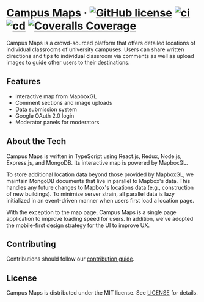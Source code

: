 # [**Campus Maps**](https://campusmaps.herokuapp.com/) &middot; [![GitHub license](https://img.shields.io/badge/license-MIT-blue.svg)](https://github.com/chriscerie/campus-maps/blob/main/LICENSE) [![ci](https://github.com/chriscerie/campus-maps/workflows/ci/badge.svg)](https://github.com/chriscerie/campus-maps/actions/workflows/ci.yml) [![cd](https://github.com/chriscerie/campus-maps/workflows/cd/badge.svg)](https://github.com/chriscerie/campus-maps/actions/workflows/cd.yml) [![Coveralls Coverage](https://coveralls.io/repos/github/chriscerie/campus-maps/badge.svg)](https://coveralls.io/github/chriscerie/campus-maps?branch=main)

Campus Maps is a crowd-sourced platform that offers detailed locations of individual classrooms of university campuses. Users can share written directions and tips to individual classroom via comments as well as upload images to guide other users to their destinations.

## Features
* Interactive map from MapboxGL
* Comment sections and image uploads
* Data submission system
* Google OAuth 2.0 login
* Moderator panels for moderators

## About the Tech

Campus Maps is written in TypeScript using React.js, Redux, Node.js, Express.js, and MongoDB. Its interactive map is powered by MapboxGL.

To store additional location data beyond those provided by MapboxGL, we maintain MongoDB documents that live in parallel to Mapbox's data. This handles any future changes to Mapbox's locations data (e.g., construction of new buildings). To minimize server strain, all parallel data is lazy initialized in an event-driven manner when users first load a location page.

With the exception to the map page, Campus Maps is a single page application to improve loading speed for users. In addition, we've adopted the mobile-first design strategy for the UI to improve UX.

## Contributing

Contributions should follow our [contribution guide](./CONTRIBUTING.md).

## License

Campus Maps is distributed under the MIT license. See [LICENSE](./LICENSE) for details.